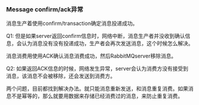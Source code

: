 ### Message confirm/ack异常

消息生产着使用confirm/transaction确定消息投递成功。

Q1: 但是如果server返回confirm信息时，网络中断，消息生产者并没收到确认信息，会认为消息没有没有投递成功，生产者会再次发送消息，这个时候怎么解决。

消息消费用使用ACK确认消息消费成功，然后RabbitMQserver移除消息。

Q2: 如果返回ACK信息的时候，网络发生异常，server会认为消费方没有接受到消息，该消息不会被移除，还会发送到消费方。

两个问题，目前都找到解决办法。就只能消息重新发送，和消息重复消费。如果消息不是幂等的，那么就要用数据来存储已经消费过的消息，来防止重复消费。
